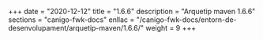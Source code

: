 +++
date        = "2020-12-12"
title       = "1.6.6"
description = "Arquetip maven 1.6.6"
sections    = "canigo-fwk-docs"
enllac		= "/canigo-fwk-docs/entorn-de-desenvolupament/arquetip-maven/1.6.6/"
weight		= 9
+++
